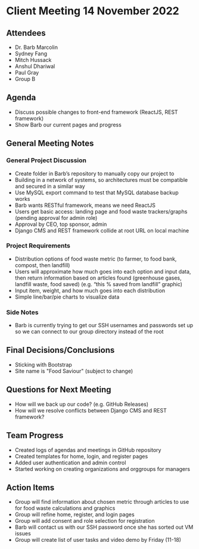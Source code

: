 # Client Meeting 14 November 2022

## Attendees
- Dr. Barb Marcolin
- Sydney Fang
- Mitch Hussack
- Anshul Dhariwal
- Paul Gray
- Group B

## Agenda
- Discuss possible changes to front-end framework (ReactJS, REST framework)
- Show Barb our current pages and progress

## General Meeting Notes
### General Project Discussion
- Create folder in Barb’s repository to manually copy our project to
- Building in a network of systems, so architectures must be compatible and secured in a similar way
- Use MySQL export command to test that MySQL database backup works
- Barb wants RESTful framework, means we need ReactJS
- Users get basic access: landing page and food waste trackers/graphs (pending approval for admin role)
- Approval by CEO, top sponsor, admin
- Django CMS and REST framework collide at root URL on local machine

### Project Requirements
- Distribution options of food waste metric (to farmer, to food bank, compost, then landfill)
- Users will approximate how much goes into each option and input data, then return information based on articles found (greenhouse gases, landfill waste, food saved) (e.g. “this % saved from landfill” graphic)
- Input item, weight, and how much goes into each distribution 
- Simple line/bar/pie charts to visualize data

### Side Notes
- Barb is currently trying to get our SSH usernames and passwords set up so we can connect to our group directory instead of the root

## Final Decisions/Conclusions
- Sticking with Bootstrap
- Site name is "Food Saviour" (subject to change)

## Questions for Next Meeting
- How will we back up our code? (e.g. GitHub Releases)
- How will we resolve conflicts between Django CMS and REST framework?

## Team Progress
- Created logs of agendas and meetings in GitHub repository
- Created templates for home, login, and register pages
- Added user authentication and admin control
- Started working on creating organizations and orggroups for managers

## Action Items
- Group will find information about chosen metric through articles to use for food waste calculations and graphics
- Group will refine home, register, and login pages
- Group will add consent and role selection for registration
- Barb will contact us with our SSH password once she has sorted out VM issues
- Group will create list of user tasks and video demo by Friday (11-18)